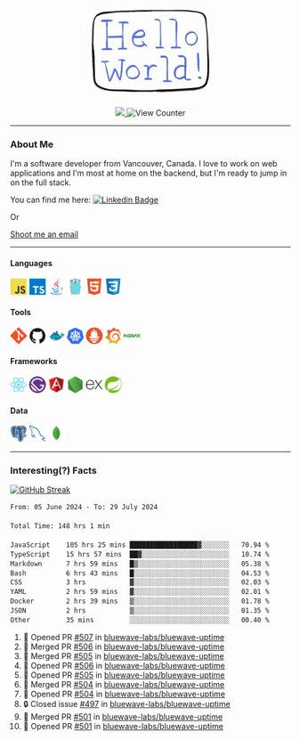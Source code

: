 <div align="center">
    <img src="./img/hello_world.webp" height="200px" width="">
    <div>
        <a href="https://www.linkedin.com/in/ajhollid">
            <img src="https://img.shields.io/badge/LinkedIn-blue"/>
        </a>
        <img src="https://komarev.com/ghpvc/?username=ajhollid&color=yellow" alt="View Counter">
    </div>
</div>

---

### About Me

I'm a software developer from Vancouver, Canada. I love to work on web applications and I'm most at home on the backend, but I'm ready to jump in on the full stack.

You can find me here: [![Linkedin Badge](https://img.shields.io/badge/-ajhollid-blue?style=flat&logo=Linkedin&logoColor=white)](https://www.linkedin.com/in/ajhollid)

Or

[Shoot me an email](mailto:ajhollid@gmail.com)

---

#### Languages

<div>
    <img src="./img/devicons/javascript-original.svg" width=30 height=30 alt="JavaScript">
    <img src="/img/devicons/typescript-original.svg" width=30 height=30 alt="TypeScript">
    <img src="./img/devicons/java-original.svg" width=30 height=30 alt="Java">
    <img src="./img/devicons/go-original.svg" width=30 height=30 alt="Golang">
    <img src="./img/devicons/html5-original.svg" width=30 height=30 alt="HTML 5">
    <img src="./img/devicons/css3-original.svg" width=30 height=30 alt="CSS 3">
</div>

#### Tools

<div>
    <img src="./img/devicons/git-original.svg" width=30 height=30 alt="Git">
    <img src="./img/devicons/github-original.svg" width=30 height=30 alt="Github">
    <img src="./img/devicons/docker-original.svg" width=30 
    height=30 alt="Docker">
    <img src="./img/devicons/kubernetes-original.svg" width=30 height=30 alt="K8">
    <img src="./img/devicons/prometheus-original.svg" width=30 height=30 alt="Prometheus">
    <img src="./img/devicons/grafana-original.svg" width=30 height=30 alt="Grafana">
    <img src="./img/devicons/nginx-original.svg" width=30 height=30 alt="Nginx">
</div>

#### Frameworks

<div>
    <img src="./img/devicons/react-original.svg" width=30 height=30 alt="React">
    <img src="./img/devicons/gatsby-original.svg" width=30 height=30 alt="Gatsby">
    <img src="./img/devicons/angularjs-original.svg" width=30 height=30 alt="AngularJS">
    <img src="./img/devicons/nodejs-original.svg" width=30 height=30 alt="NodeJS">
    <img src="./img/devicons/express-original.svg" width=30 height=30 alt="Express">
    <img src="./img/devicons/spring-original.svg" width=30 height=30 alt="Spring">
</div>

#### Data

<div>
    <img src="./img/devicons/postgresql-original.svg" width=30 height=30 alt="Postgresql">
    <img src="./img/devicons/mysql-original.svg" width=30 height=30 alt="Mysql">
    <img src="./img/devicons/mongodb-original.svg" width=30 height=30 alt="MongoDB">
</div>

---

### Interesting(?) Facts

[![GitHub Streak](http://github-readme-streak-stats.herokuapp.com?user=ajhollid)](https://git.io/streak-stats)

 <!--START_SECTION:waka-->

```txt
From: 05 June 2024 - To: 29 July 2024

Total Time: 148 hrs 1 min

JavaScript    105 hrs 25 mins █████████████████▓░░░░░░░   70.94 %
TypeScript    15 hrs 57 mins  ██▓░░░░░░░░░░░░░░░░░░░░░░   10.74 %
Markdown      7 hrs 59 mins   █▒░░░░░░░░░░░░░░░░░░░░░░░   05.38 %
Bash          6 hrs 43 mins   █░░░░░░░░░░░░░░░░░░░░░░░░   04.53 %
CSS           3 hrs           ▓░░░░░░░░░░░░░░░░░░░░░░░░   02.03 %
YAML          2 hrs 59 mins   ▓░░░░░░░░░░░░░░░░░░░░░░░░   02.01 %
Docker        2 hrs 39 mins   ▒░░░░░░░░░░░░░░░░░░░░░░░░   01.78 %
JSON          2 hrs           ▒░░░░░░░░░░░░░░░░░░░░░░░░   01.35 %
Other         35 mins         ░░░░░░░░░░░░░░░░░░░░░░░░░   00.40 %
```

<!--END_SECTION:waka-->


<!--START_SECTION:activity-->
1. 💪 Opened PR [#507](https://github.com/bluewave-labs/bluewave-uptime/pull/507) in [bluewave-labs/bluewave-uptime](https://github.com/bluewave-labs/bluewave-uptime)
2. 🎉 Merged PR [#506](https://github.com/bluewave-labs/bluewave-uptime/pull/506) in [bluewave-labs/bluewave-uptime](https://github.com/bluewave-labs/bluewave-uptime)
3. 🎉 Merged PR [#505](https://github.com/bluewave-labs/bluewave-uptime/pull/505) in [bluewave-labs/bluewave-uptime](https://github.com/bluewave-labs/bluewave-uptime)
4. 💪 Opened PR [#506](https://github.com/bluewave-labs/bluewave-uptime/pull/506) in [bluewave-labs/bluewave-uptime](https://github.com/bluewave-labs/bluewave-uptime)
5. 💪 Opened PR [#505](https://github.com/bluewave-labs/bluewave-uptime/pull/505) in [bluewave-labs/bluewave-uptime](https://github.com/bluewave-labs/bluewave-uptime)
6. 🎉 Merged PR [#504](https://github.com/bluewave-labs/bluewave-uptime/pull/504) in [bluewave-labs/bluewave-uptime](https://github.com/bluewave-labs/bluewave-uptime)
7. 💪 Opened PR [#504](https://github.com/bluewave-labs/bluewave-uptime/pull/504) in [bluewave-labs/bluewave-uptime](https://github.com/bluewave-labs/bluewave-uptime)
8. 🔒 Closed issue [#497](https://github.com/bluewave-labs/bluewave-uptime/issues/497) in [bluewave-labs/bluewave-uptime](https://github.com/bluewave-labs/bluewave-uptime)
9. 🎉 Merged PR [#501](https://github.com/bluewave-labs/bluewave-uptime/pull/501) in [bluewave-labs/bluewave-uptime](https://github.com/bluewave-labs/bluewave-uptime)
10. 💪 Opened PR [#501](https://github.com/bluewave-labs/bluewave-uptime/pull/501) in [bluewave-labs/bluewave-uptime](https://github.com/bluewave-labs/bluewave-uptime)
<!--END_SECTION:activity-->
